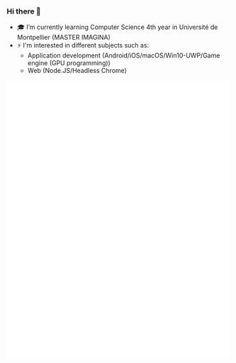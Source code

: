 ### Hi there 👋

- 🎓 I’m currently learning Computer Science 4th year in Université de Montpellier (MASTER IMAGINA)
- ⚡  I'm interested in different subjects such as:
     - Application development (Android/iOS/macOS/Win10-UWP/Game engine (GPU programming))
     - Web (Node.JS/Headless Chrome)
 

![GitHub metrics](https://github.com/Napolitain/Napolitain/blob/main/metrics.svg)
